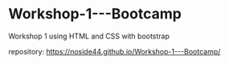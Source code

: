 # Workshop-1---Bootcamp
Workshop 1 using HTML and CSS with bootstrap

repository: https://noside44.github.io/Workshop-1---Bootcamp/
